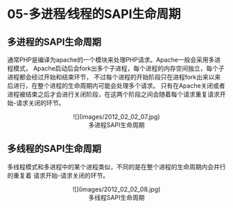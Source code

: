 # 05-多进程⁄线程的SAPI生命周期
## 多进程的SAPI生命周期

通常PHP是编译为apache的一个模块来处理PHP请求。Apache一般会采用多进程模式， Apache启动后会fork出多个子进程，每个进程的内存空间独立，每个子进程都会经过开始和结束环节， 不过每个进程的开始阶段只在进程fork出来以来后进行，在整个进程的生命周期内可能会处理多个请求。 只有在Apache关闭或者进程被结束之后才会进行关闭阶段，在这两个阶段之间会随着每个请求重复请求开始-请求关闭的环节。

<center>
![](images/2012_02_02_07.jpg)
</center>
<center>
多进程SAPI生命周期
</center>

## 多线程的SAPI生命周期

多线程模式和多进程中的某个进程类似，不同的是在整个进程的生命周期内会并行的重复着 请求开始-请求关闭的环节。

<center>
![](images/2012_02_02_08.jpg)
</center>

<center>
多线程SAPI生命周期
</center>
